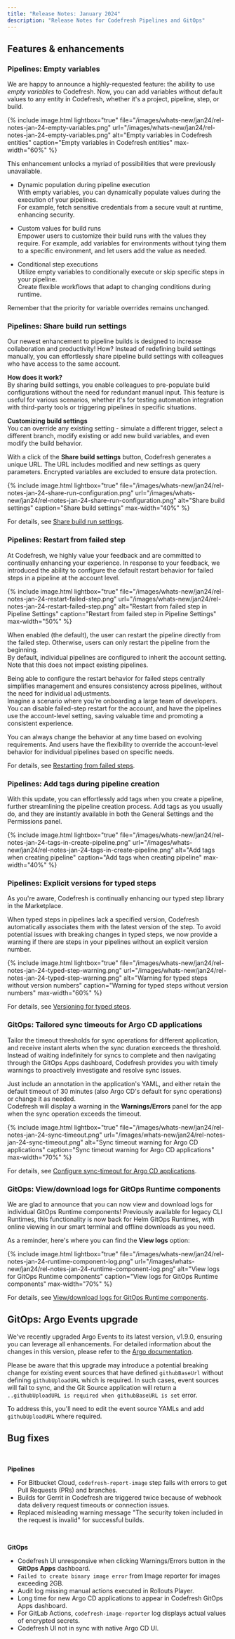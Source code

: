 ```yaml
---
title: "Release Notes: January 2024"
description: "Release Notes for Codefresh Pipelines and GitOps"
---
```


## Features & enhancements

### Pipelines: Empty variables 
We are happy to announce a highly-requested feature: the ability to use _empty variables_ to Codefresh. Now, you can add variables without default values to any entity in Codefresh, whether it's a project, pipeline, step, or build. 

{% include 
	image.html 
	lightbox="true" 
	file="/images/whats-new/jan24/rel-notes-jan-24-empty-variables.png" 
	url="/images/whats-new/jan24/rel-notes-jan-24-empty-variables.png" 
	alt="Empty variables in Codefresh entities" 
	caption="Empty variables in Codefresh entities"
  max-width="60%" 
%}

This enhancement unlocks a myriad of possibilities that were previously unavailable. 

* Dynamic population during pipeline execution   
  With empty variables, you can dynamically populate values during the execution of your pipelines.<br>
  For example, fetch sensitive credentials from a secure vault at runtime, enhancing security.

* Custom values for build runs  
  Empower users to customize their build runs with the values they require. For example, add variables for environments without tying them to a specific environment, and let users add the value as needed.

* Conditional step executions  
  Utilize empty variables to conditionally execute or skip specific steps in your pipeline.<br>
  Create flexible workflows that adapt to changing conditions during runtime.

Remember that the priority for variable overrides remains unchanged. 

### Pipelines: Share build run settings
Our newest enhancement to pipeline builds is designed to increase collaboration and productivity! How? Instead of redefining build settings manually, you can effortlessly share pipeline build settings with colleagues who have access to the same account.

**How does it work?**  
By sharing build settings, you enable colleagues to pre-populate build configurations without the need for redundant manual input. This feature is useful for various scenarios, whether it's for testing automation integration with third-party tools or triggering pipelines in specific situations.

**Customizing build settings**  
You can override any existing setting - simulate a different trigger, select a different branch, modify existing or add new build variables, and even modify the build behavior.

With a click of the **Share build settings** button, Codefresh generates a unique URL. The URL includes modified and new settings as query parameters. Encrypted variables are excluded to ensure data protection. 

   {% include 
	image.html 
	lightbox="true" 
	file="/images/whats-new/jan24/rel-notes-jan-24-share-run-configuration.png" 
	url="/images/whats-new/jan24/rel-notes-jan-24-share-run-configuration.png" 
	alt="Share build settings" 
	caption="Share build settings"
  max-width="40%" 
%}

For details, see [Share build run settings]({{site.baseurl}}/docs/pipelines/run-pipeline/#share-build-run-settings).

### Pipelines: Restart from failed step 
At Codefresh, we highly value your feedback and are committed to continually enhancing your experience. In response to your feedback, we introduced the ability to configure the default restart behavior for failed steps in a pipeline at the account level. 

   {% include 
	image.html 
	lightbox="true" 
	file="/images/whats-new/jan24/rel-notes-jan-24-restart-failed-step.png" 
	url="/images/whats-new/jan24/rel-notes-jan-24-restart-failed-step.png" 
	alt="Restart from failed step in Pipeline Settings" 
	caption="Restart from failed step in Pipeline Settings"
  max-width="50%" 
%}

When enabled (the default), the user can restart the pipeline directly from the failed step. Otherwise, users can only restart the pipeline from the beginning.  
By default, individual pipelines are configured to inherit the account setting.  
Note that this does not impact existing pipelines.

Being able to configure the restart behavior for failed steps centrally simplifies management and ensures consistency across pipelines, without the need for individual adjustments.   
Imagine a scenario where you’re onboarding a large team of developers. You can disable failed-step restart for the account, and have the pipelines use the account-level setting, saving valuable time and promoting a consistent experience.  

You can always change the behavior at any time based on evolving requirements. And users have the flexibility to override the account-level behavior for individual pipelines based on specific needs.

For details, see [Restarting from failed steps]({{site.baseurl}}/docs/pipelines/configuration/pipeline-settings/#restarting-from-failed-steps).

### Pipelines: Add tags during pipeline creation
With this update, you can effortlessly add tags when you create a pipeline, further streamlining the pipeline creation process. Add tags as you usually do, and they are instantly available in both the General Settings and the Permissions panel.

   {% include 
	image.html 
	lightbox="true" 
	file="/images/whats-new/jan24/rel-notes-jan-24-tags-in-create-pipeline.png" 
	url="/images/whats-new/jan24/rel-notes-jan-24-tags-in-create-pipeline.png" 
	alt="Add tags when creating pipeline" 
	caption="Add tags when creating pipeline"
  max-width="40%" 
%}


### Pipelines: Explicit versions for typed steps
As you're aware, Codefresh is continually enhancing our typed step library in the Marketplace.

When typed steps in pipelines lack a specified version, Codefresh automatically associates them with the latest version of the step. To avoid potential issues with breaking changes in typed steps, we now provide a warning if there are steps in your pipelines without an explicit version number.

{% include 
	image.html 
	lightbox="true" 
	file="/images/whats-new/jan24/rel-notes-jan-24-typed-step-warning.png" 
	url="/images/whats-new/jan24/rel-notes-jan-24-typed-step-warning.png" 
	alt="Warning for typed steps without version numbers" 
	caption="Warning for typed steps without version numbers"
  max-width="60%" 
%}

For details, see [Versioning for typed steps]({{site.baseurl}}/docs/pipelines/steps/#versioning-for-typed-steps).



### GitOps: Tailored sync timeouts for Argo CD applications

Tailor the timeout thresholds for sync operations for different application, and receive instant alerts when the sync duration execeeds the threshold.  
Instead of waiting indefinitely for syncs to complete and then navigating through the GitOps Apps dashboard, Codefresh provides you with timely warnings to proactively investigate and resolve sync issues.

Just include an annotation in the application's YAML, and either retain the default timeout of 30 minutes (also Argo CD's default for sync operations) or change it as needed.  
Codefresh will display a warning in the **Warnings/Errors** panel for the app when the sync operation exceeds the timeout.

   {% include 
	image.html 
	lightbox="true" 
	file="/images/whats-new/jan24/rel-notes-jan-24-sync-timeout.png" 
	url="/images/whats-new/jan24/rel-notes-jan-24-sync-timeout.png" 
	alt="Sync timeout warning for Argo CD applications" 
	caption="Sync timeout warning for Argo CD applications"
  max-width="70%" 
%}

For details, see [Configure sync-timeout for Argo CD applications]({{site.baseurl}}/docs/deployments/gitops/manage-application/#configure-sync-timeout-for-argo-cd-applications).

### GitOps: View/download logs for GitOps Runtime components
We are glad to announce that you can now view and download logs for individual GitOps Runtime components!
Previously available for legacy CLI Runtimes, this functionality is now back for Helm GitOps Runtimes, with online viewing in our smart terminal and offline downloads as you need.

As a reminder, here's where you can find the **View logs** option:

   {% include 
	image.html 
	lightbox="true" 
	file="/images/whats-new/jan24/rel-notes-jan-24-runtime-component-log.png" 
	url="/images/whats-new/jan24/rel-notes-jan-24-runtime-component-log.png" 
	alt="View logs for GitOps Runtime components" 
	caption="View logs for GitOps Runtime components"
  max-width="70%" 
%}

For details, see [View/download logs for GitOps Runtime components]({{site.baseurl}}/docs/installation/gitops/monitor-manage-runtimes/#viewdownload-logs-for-runtime-components).

## GitOps: Argo Events upgrade
We've recently upgraded Argo Events to its latest version, v1.9.0, ensuring you can leverage all enhancements. For detailed information about the changes in this version, please refer to the [Argo documentation](https://github.com/argoproj/argo-events/releases).

Please be aware that this upgrade may introduce a potential breaking change for existing event sources that have defined `githubBaseUrl` without defining `githubUploadURL` which is required. In such cases, event sources will fail to sync, and the Git Source application will return a `..githubUploadURL is required when githubBaseURL is set` error.

To address this, you'll need to edit the event source YAMLs and add `githubUploadURL` where required.
 

## Bug fixes

<br>

**Pipelines**  
* For Bitbucket Cloud, `codefresh-report-image` step fails with errors to get Pull Requests (PRs) and branches. 
* Builds for Gerrit in Codefresh are triggered twice because of webhook data delivery request timeouts or connection issues.
* Replaced misleading warning message "The security token included in the request is invalid" for successful builds. 


<br>

**GitOps**  

* Codefresh UI unresponsive when clicking Warnings/Errors button in the **GitOps Apps** dashboard.
* `Failed to create binary image error` from Image reporter for images exceeding 2GB.
* Audit log missing manual actions executed in Rollouts Player.
* Long time for new Argo CD applications to appear in Codefresh GitOps Apps dashboard. 
* For GitLab Actions, `codefresh-image-reporter` log displays actual values of encrypted secrets.
* Codefresh UI not in sync with native Argo CD UI. 


